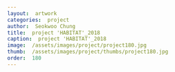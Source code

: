 ```yaml
---
layout:  artwork
categories:  project
author:  Seokwoo Chung
title:  project 'HABITAT'_2018
caption:  project 'HABITAT'_2018
image:  /assets/images/project/project180.jpg
thumb:  /assets/images/project/thumbs/project180.jpg
order:  180
---
```

